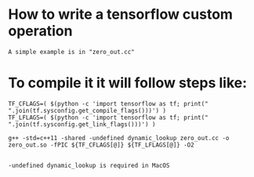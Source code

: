 # How to write a tensorflow custom operation

	A simple example is in "zero_out.cc"

# To compile it it will follow steps like:
	
	TF_CFLAGS=( $(python -c 'import tensorflow as tf; print(" ".join(tf.sysconfig.get_compile_flags()))') )
	TF_LFLAGS=( $(python -c 'import tensorflow as tf; print(" ".join(tf.sysconfig.get_link_flags()))') )

	g++ -std=c++11 -shared -undefined dynamic_lookup zero_out.cc -o zero_out.so -fPIC ${TF_CFLAGS[@]} ${TF_LFLAGS[@]} -O2


	-undefined dynamic_lookup is required in MacOS